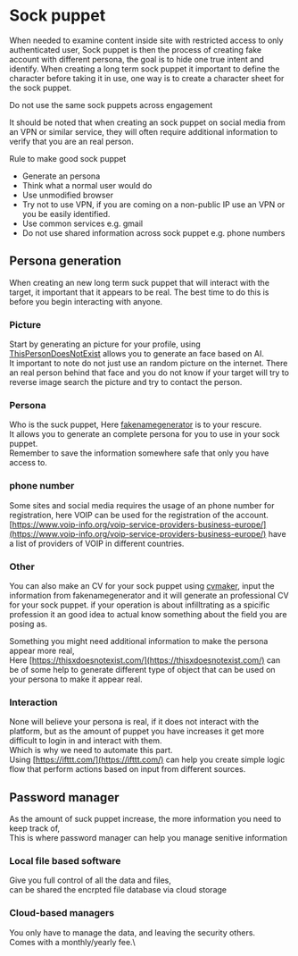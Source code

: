 # Sock puppet



When needed to examine content inside site with restricted access to only authenticated user, Sock puppet is then the process of creating fake account with different persona, the goal is to hide one true intent and identify. When creating a long term sock puppet it important to define the character before taking it in use, one way is to create a character sheet for the sock puppet.

Do not use the same sock puppets across engagement

It should be noted that when creating an sock puppet on social media from an VPN or similar service, they will often require additional information to verify that you are an real person.

Rule to make good sock puppet

* Generate an persona
* Think what a normal user would do
* Use unmodified browser
* Try not to use VPN, if you are coming on a non-public IP use an VPN or you be easily identified.
* Use common services e.g. gmail
* Do not use shared information across sock puppet e.g. phone numbers

## Persona generation

When creating an new long term suck puppet that will interact with the target, it important that it appears to be real. The best time to do this is before you begin interacting with anyone.

### Picture

Start by generating an picture for your profile, using [ThisPersonDoesNotExist](https://www.thispersondoesnotexist.com/) allows you to generate an face based on AI.\
It important to note do not just use an random picture on the internet. There an real person behind that face and you do not know if your target will try to reverse image search the picture and try to contact the person.

### Persona

Who is the suck puppet, Here [fakenamegenerator](https://www.fakenamegenerator.com/) is to your rescure. \
It allows you to generate an complete persona for you to use in your sock puppet. \
Remember to save the information somewhere safe that only you have access to.

### phone number

Some sites and social media requires the usage of an phone number for registration, here VOIP can be used for the registration of the account. [https://www.voip-info.org/voip-service-providers-business-europe/](https://www.voip-info.org/voip-service-providers-business-europe/) have a list of providers of VOIP in different countries.

### Other

You can also make an CV for your sock puppet using [cvmaker](https://cvmkr.com/),
input the information from fakenamegenerator and it will generate an professional CV for your sock puppet. if your operation is about infilltrating as a spicific profession it an good idea to actual know something about the field you are posing as.

Something you might need additional information to make the persona appear more real,\
Here [https://thisxdoesnotexist.com/](https://thisxdoesnotexist.com/) can be of some help to generate different type of object that can be used on your persona to make it appear real.

### Interaction

None will believe your persona is real, if it does not interact with the platform, but as the amount of puppet you have increases it get more difficult to login in and interact with them.\
Which is why we need to automate this part.\
Using [https://ifttt.com/](https://ifttt.com/) can help you create simple logic flow that perform actions based on input from different sources.

## Password manager

As the amount of suck puppet increase, the more information you need to keep track of, \
This is where password manager can help you manage senitive information

### Local file based software

Give you full control of all the data and files,\
can be shared the encrpted file database via cloud storage

### Cloud-based managers

You only have to manage the data, and leaving the security others. \
Comes with a monthly/yearly fee.\
